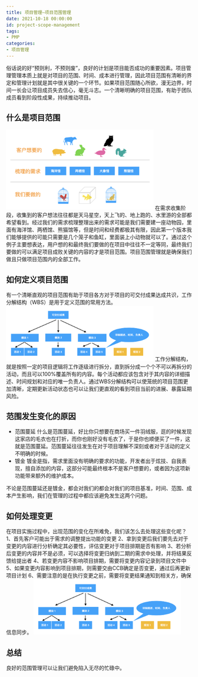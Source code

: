 ```yaml
---
title: 项目管理—项目范围管理
date: 2021-10-18 00:00:00
id: project-scope-management
tags: 
- PMP
categories: 
- 项目管理
---
```


<style>
img {
  width: 400px;
}
</style>
俗话说的好“预则利，不预则废”，良好的计划是项目能否成功的重要因素。项目管理管理本质上就是对项目的范围、时间、成本进行管理，因此项目范围有清晰的界定和管理计划就是其中很关键的一个环节。如果项目范围随心所欲，漫无边界，时间一长会让项目成员失去信心，毫无斗志。一个清晰明确的项目范围，有助于团队成员看到阶段性成果，持续推动项目。

<!-- more -->

## 什么是项目范围
![](../../images/article/项目管理—项目范围管理/image.png)
在需求收集阶段，收集到的客户想法往往都是天马星空，天上飞的、地上跑的、水里游的全部都希望看到。经过我们的需求梳理整理出来的需求可能是我们需要建一座动物园，里面有海洋馆、两栖馆、熊猫馆等，但是时间和经费都极其有限，因此第一个版本我们能够提供的可能只需要是几个笼子和鱼缸，里面装上小动物就可以了。通过这个例子主要想表达，用户想的和最终我们要做的在项目中往往不一定等同，最终我们要做的可以满足项目成败关键的内容的才是项目范围。项目范围管理就是确保我们做且只做项目范围内的全部工作。

## 如何定义项目范围
有一个清晰直观的项目范围有助于项目各方对于项目的可交付成果达成共识，工作分解结构（WBS）是用于定义范围的常用方法。
![](../../images/article/项目管理—项目范围管理/image2.png)
工作分解结构，就是按照一定的项目逻辑将工作逐级进行拆分，直到拆分成一个个不可以再拆分的活动，而且可以100%覆盖所有的内容。每个活动都应该包含对于其内容的详细描述、时间规划和对应的唯一负责人。通过WBS分解结构可以使笼统的项目范围更加清晰，定期更新活动状态也可以让我们更直观的看到项目当前的进展、暴露延期风险。

## 范围发生变化的原因
- 范围蔓延
什么是范围蔓延，好比你只想要在商场买一件羽绒服，逛的时候发现这家店的毛衣也在打折，而你也刚好没有毛衣了，于是你也顺便买了一件，这就是范围蔓延。范围蔓延往往发生在对于项目理解不深刻或者对于活动的定义不明确的时候。
- 镀金
镀金是指，需求里面没有明确的要求的功能，开发者出于炫技、自我表现，擅自添加的内容，这部分可能最终根本不是客户想要的，或者因为这项新功能带来额外的维护成本。

不论是范围蔓延还是镀金，都会对我们的都会对我们的项目基准，时间、范围、成本产生影响，我们在管理的过程中都应该避免发生这两个问题。

## 如何处理变更
在项目实施过程中，出现范围的变化在所难免，我们该怎么去处理这些变化呢？
1、首先客户可能出于需求的调整提出功能的变更
2、拿到变更后我们要先去对于变更的内容进行分析确定其必要性，评估变更对于项目排期是否有影响
3、若分析后变更的内容并不是必须，可以选择将变更归纳到二期的需求中处理，并将结果反馈给提出者
4、若变更内容不影响项目排期，需要将变更内容记录到项目文件中
5、如果变更内容影响到项目排期，则需要交由CCB确定是否变更，通过后再更新项目计划
6、需要注意的是在执行变更之前，需要将变更结果通知到相关方，确保信息同步。
![](../../images/article/项目管理—项目范围管理/image3.png)

## 总结
良好的范围管理可以让我们避免陷入无尽的忙碌中。